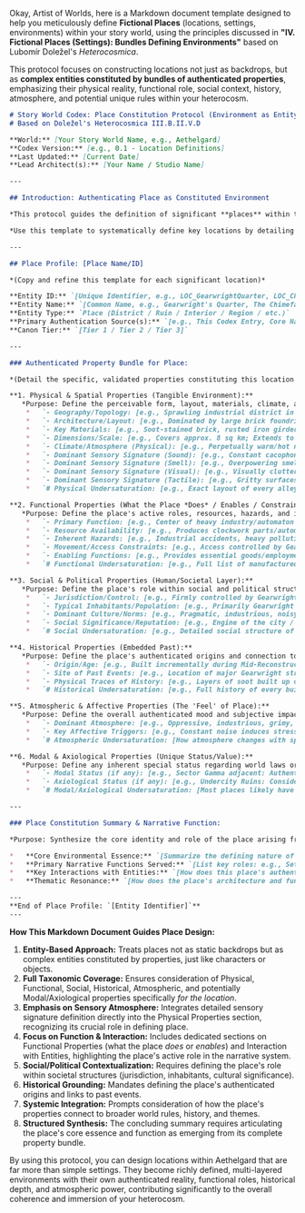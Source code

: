 Okay, Artist of Worlds, here is a Markdown document template designed to help you meticulously define **Fictional Places** (locations, settings, environments) within your story world, using the principles discussed in **"IV. Fictional Places (Settings): Bundles Defining Environments"** based on Lubomír Doležel's *Heterocosmica*.

This protocol focuses on constructing locations not just as backdrops, but as **complex entities constituted by bundles of authenticated properties**, emphasizing their physical reality, functional role, social context, history, atmosphere, and potential unique rules within your heterocosm.

```markdown
# Story World Codex: Place Constitution Protocol (Environment as Entity)
# Based on Doležel's Heterocosmica III.B.II.V.D

**World:** [Your Story World Name, e.g., Aethelgard]
**Codex Version:** [e.g., 0.1 - Location Definitions]
**Last Updated:** [Current Date]
**Lead Architect(s):** [Your Name / Studio Name]

---

## Introduction: Authenticating Place as Constituted Environment

*This protocol guides the definition of significant **places** within the [Your Story World Name] heterocosm. Following Doležel's framework, locations are treated not merely as settings but as **complex entities constituted by bundles of authenticated properties**. Their reality – physical, functional, social, historical, atmospheric – exists solely through textual authentication.*

*Use this template to systematically define key locations by detailing their authenticated properties across multiple dimensions. Focus on how these properties create a unique environment that **enables, constrains, and interacts with** other entities and systems within the world. Ensure consistency with established world modalities and history.*

---

## Place Profile: [Place Name/ID]

*(Copy and refine this template for each significant location)*

**Entity ID:** `[Unique Identifier, e.g., LOC_GearwrightQuarter, LOC_Chimefall_Deep, LOC_VancesPrivateLab]`
**Entity Name:** `[Common Name, e.g., Gearwright's Quarter, The Chimefall Deeps, Master Vance's Private Laboratory]`
**Entity Type:** `Place (District / Ruin / Interior / Region / etc.)`
**Primary Authentication Source(s):** `[e.g., This Codex Entry, Core Narrative Descriptions (Cite Ch/Scene), Map Ref X, Location Design Doc]`
**Canon Tier:** `[Tier 1 / Tier 2 / Tier 3]`

---

### Authenticated Property Bundle for Place:

*(Detail the specific, validated properties constituting this location's reality.)*

**1. Physical & Spatial Properties (Tangible Environment):**
   *Purpose: Define the perceivable form, layout, materials, climate, and sensory atmosphere.*
    *   `- Geography/Topology: [e.g., Sprawling industrial district in the city's second ring; Deep, unstable cavern system beneath Sector Gamma; A hidden, reinforced vault within the Chronometers Guild HQ.]` # Auth: [Source]
    *   `- Architecture/Layout: [e.g., Dominated by large brick foundries, elevated cog-railways, dense network of narrow alleys; Labyrinthine natural tunnels mixed with collapsed Artificer structures and makeshift Salvager camps; Austere, metallic design, clean lines, advanced (but subtle) tech integration.]` # Auth: [Source]
    *   `- Key Materials: [e.g., Soot-stained brick, rusted iron girders, brass piping, cobblestone (greasy); Damp native rock, crumbling ferrocrete, salvaged metal plating, bioluminescent fungi; Polished steel, reinforced chrono-glass, sound-dampening alloys.]` # Auth: [Source]
    *   `- Dimensions/Scale: [e.g., Covers approx. 8 sq km; Extends to unknown depths, mapped sections approx 2 sq km; Single large chamber approx 50m x 30m x 15m.]` # Auth: [Source]
    *   `- Climate/Atmosphere (Physical): [e.g., Perpetually warm/hot near foundries, air thick with industrial smog/soot, frequent oily rain; Cold, damp, stagnant air, near total darkness broken by fungi/salvage lights, prone to dust clouds; Climate-controlled, filtered air, constant low ambient temperature.]` # Auth: [Source]
    *   `- Dominant Sensory Signature (Sound): [e.g., Constant cacophony: rhythmic hammering, grinding gears, steam hisses, warning sirens; Eerie silence punctuated by dripping water, distant rumbles, skittering sounds, potential Aberration noises; Near-total silence, muffled hum of high technology.]` # Auth: [Source]
    *   `- Dominant Sensory Signature (Smell): [e.g., Overpowering smells of coal smoke, hot metal, ozone, lubricants, cheap food stalls; Damp earth, mold, decay, rust, stagnant water, unique fungal scents, occasional chemical tang; Sterile, filtered air, faint scent of ozone or specific lab chemicals.]` # Auth: [Source]
    *   `- Dominant Sensory Signature (Visual): [e.g., Visually cluttered, smoke-hazed, dominated by industrial reds/browns/greys, harsh artificial lighting; Dark, claustrophobic, visually confusing, dominated by decay textures and strange light sources (fungi, temporal anomalies); Clean, minimalist, stark lighting, reflective surfaces.]` # Auth: [Source]
    *   `- Dominant Sensory Signature (Tactile): [e.g., Gritty surfaces, heat radiating from machinery, slick oily patches; Cold damp rock, crumbling textures, abrasive rust, unstable ground underfoot; Smooth cool surfaces, potentially humming/vibrating tech panels.]` # Auth: [Source]
    *   `# Physical Undersaturation: [e.g., Exact layout of every alley; Full map of Chimefall Deeps; Specific air filtration system model in lab.]`

**2. Functional Properties (What the Place *Does* / Enables / Constrains):**
   *Purpose: Define the place's active roles, resources, hazards, and impact on interaction.*
    *   `- Primary Function: [e.g., Center of heavy industry/automaton production; Uncharted hazardous zone rich in salvage; High-security research facility.]` # Auth: [Source]
    *   `- Resource Availability: [e.g., Produces clockwork parts/automatons; Contains salvageable scrap, raw Chrono-Dust pockets (dangerous), unique fungi; Contains advanced research equipment, secure data storage.]` # Auth: [Source]
    *   `- Inherent Hazards: [e.g., Industrial accidents, heavy pollution, Guild enforcer patrols; Structural collapse, temporal anomalies, Aberration nests, hostile Salvager crews; Extreme security measures, potential experimental containment breaches.]` # Auth: [Source]
    *   `- Movement/Access Constraints: [e.g., Access controlled by Gearwright Guild checkpoints, dense layout hinders rapid movement; Requires specialized gear (lights, climbing equip, anomaly detectors), prone to cave-ins blocking paths, largely unmapped; Requires highest Guild security clearance, passes through multiple lethal checkpoints.]` # Auth: [Source]
    *   `- Enabling Functions: [e.g., Provides essential goods/employment; Potential source of rare materials/lost tech; Site of cutting-edge (potentially forbidden) research.]` # Auth: [Source]
    *   `# Functional Undersaturation: [e.g., Full list of manufactured goods; Complete ecosystem dynamics of Undercity; Exact nature of all experiments in lab.]`

**3. Social & Political Properties (Human/Societal Layer):**
   *Purpose: Define the place's role within social and political structures.*
    *   `- Jurisdiction/Control: [e.g., Firmly controlled by Gearwright Guild; De facto controlled by competing Salvager Crews, minimal Watch/Guild presence; Absolute Chronometer Guild control, off-limits to Council.]` # Auth: [Source]
    *   `- Typical Inhabitants/Population: [e.g., Primarily Gearwright members, Unguilded factory workers, associated merchants; Salvagers, outcasts, specific Undercity creatures; Master Vance, elite Chronometer researchers, high-security automatons.]` # Auth: [Source]
    *   `- Dominant Culture/Norms: [e.g., Pragmatic, industrious, noisy, focused on production quotas; Survivalist, territorial, secretive, based on crew loyalty/strength; Highly secretive, formal, hierarchical, focused on knowledge/control.]` # Auth: [Source]
    *   `- Social Significance/Reputation: [e.g., Engine of the city / Polluting blight; Deadly myth / Land of opportunity (for desperate); Seat of secret power / Place of dangerous hubris.]` # Auth: [Source]
    *   `# Social Undersaturation: [e.g., Detailed social structure of every workshop; Full list of Salvager crews and territories; Internal politics of lab personnel.]`

**4. Historical Properties (Embedded Past):**
   *Purpose: Define the place's authenticated origins and connection to past events.*
    *   `- Origin/Age: [e.g., Built incrementally during Mid-Reconstruction over older foundations; Formed by HIST_Event_UndercityCollapse interacting with Pre-Shattering ruins; Constructed secretly ~Year 280 AR.]` # Auth: [Source]
    *   `- Site of Past Events: [e.g., Location of major Gearwright strikes (HIST_Event_Y); Contains ruins confirmed as Artificer origin; Site of the failed 'Project Chimera' experiment.]` # Auth: [Source]
    *   `- Physical Traces of History: [e.g., Layers of soot built up over decades, architecture showing different phases of construction; Mix of clearly different architectural eras (Artificer vs. Guild vs. Salvager), skeletal remains from Collapse; Lab built incorporating salvaged Artificer containment field.]` # Auth: [Source]
    *   `# Historical Undersaturation: [e.g., Full history of every building; precise nature of all Artificer ruins; details of 'Project Chimera'.]`

**5. Atmospheric & Affective Properties (The 'Feel' of Place):**
   *Purpose: Define the overall authenticated mood and subjective impact.*
    *   `- Dominant Atmosphere: [e.g., Oppressive, industrious, grimy, energetic but dangerous; Tense, claustrophobic, mysterious, haunted, desperately resourceful; Sterile, cold, unnervingly silent, intellectually intimidating, potentially dangerous.]` # Auth: [Source - Narrator description, character reactions]
    *   `- Key Affective Triggers: [e.g., Constant noise induces stress/fatigue; Darkness and strange sounds provoke fear/paranoia; Extreme security and silence create sense of unease/importance.]` # Auth: [Source]
    *   `# Atmospheric Undersaturation: [How atmosphere changes with specific weather/temporal conditions unless specified.]`

**6. Modal & Axiological Properties (Unique Status/Value):**
   *Purpose: Define any inherent special status regarding world laws or values.*
    *   `- Modal Status (if any): [e.g., Sector Gamma adjacent: Authenticated higher probability of Aberration manifestation (Alethic); Sanctuary Vault: Authenticated Deontic property - violence within is forbidden by ancient oath/magic; Vance's Lab: Potential zone where certain temporal observation rules are bypassed via authenticated tech.]` # Auth: [Source]
    *   `- Axiological Status (if any): [e.g., Undercity Ruins: Considered 'Profane' or 'Dangerous' by Surface Guilds (Authenticated perception); Artificer Heart Vault: Considered 'Sacred Ground' by specific cults (Authenticated belief/potential world property).]` # Auth: [Source]
    *   `# Modal/Axiological Undersaturation: [Most places likely have standard modal status unless specified.]`

---

### Place Constitution Summary & Narrative Function:

*Purpose: Synthesize the core identity and role of the place arising from its property bundle.*

*   **Core Environmental Essence:** `[Summarize the defining nature of the place based on its key properties across categories. e.g., The Gearwright's Quarter is constituted as a physically oppressive but functionally vital engine of Aethelgard's economy, defined by the sensory overload of heavy industry (Physical/Sensory), rigid Guild control (Social/Political), and a pragmatic, production-focused value system (Axiological), built upon layers of industrial history (Historical).]`
*   **Primary Narrative Functions Served:** `[List key roles: e.g., Setting for industrial plots/conflict; Source of essential technology/goods; Representation of Guild power/pollution themes; Obstacle course for infiltration/sabotage.]`
*   **Key Interactions with Entities:** `[How does this place's authenticated nature typically constrain or enable entities within it? e.g., Noise impedes stealth; Pollution impacts health; Guild control restricts access; Provides necessary resources/employment.]`
*   **Thematic Resonance:** `[How does the place's architecture and functioning embody core world themes? e.g., Embodies Order (via production) vs. Chaos (via pollution/potential failure); Explores Progress vs. Consequence; Highlights class divides.]`

---
**End of Place Profile: `[Entity Identifier]`**
---
```

**How This Markdown Document Guides Place Design:**

1.  **Entity-Based Approach:** Treats places not as static backdrops but as complex entities constituted by properties, just like characters or objects.
2.  **Full Taxonomic Coverage:** Ensures consideration of Physical, Functional, Social, Historical, Atmospheric, and potentially Modal/Axiological properties specifically *for the location*.
3.  **Emphasis on Sensory Atmosphere:** Integrates detailed sensory signature definition directly into the Physical Properties section, recognizing its crucial role in defining place.
4.  **Focus on Function & Interaction:** Includes dedicated sections on Functional Properties (what the place *does* or *enables*) and Interaction with Entities, highlighting the place's active role in the narrative system.
5.  **Social/Political Contextualization:** Requires defining the place's role within societal structures (jurisdiction, inhabitants, cultural significance).
6.  **Historical Grounding:** Mandates defining the place's authenticated origins and links to past events.
7.  **Systemic Integration:** Prompts consideration of how the place's properties connect to broader world rules, history, and themes.
8.  **Structured Synthesis:** The concluding summary requires articulating the place's core essence and function as emerging from its complete property bundle.

By using this protocol, you can design locations within Aethelgard that are far more than simple settings. They become richly defined, multi-layered environments with their own authenticated reality, functional roles, historical depth, and atmospheric power, contributing significantly to the overall coherence and immersion of your heterocosm.